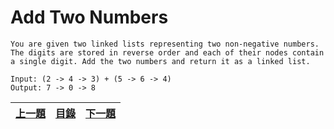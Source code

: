 # Add Two Numbers
	You are given two linked lists representing two non-negative numbers. The digits are stored in reverse order and each of their nodes contain a single digit. Add the two numbers and return it as a linked list.

	Input: (2 -> 4 -> 3) + (5 -> 6 -> 4)
	Output: 7 -> 0 -> 8
	
[上一題](https://github.com/qianlnk/leetcode/blob/master/book/two_sum.md "Two Sum")|[目錄](https://github.com/qianlnk/leetcode/blob/master/README.md)|[下一題](https://github.com/qianlnk/leetcode/blob/master/book/add_two_numbers.md "Add Two Numbers")
:------------: |:----------:| :-----------:
